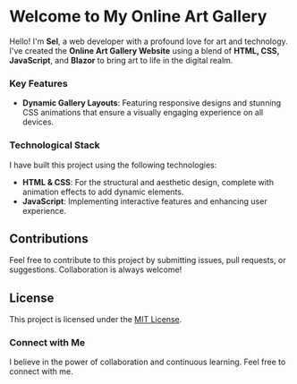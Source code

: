 # Welcome to My Online Art Gallery

Hello! I'm **Sel**, a web developer with a profound love for art and technology. I've created the **Online Art Gallery Website** using a blend of **HTML, CSS, JavaScript**, and **Blazor** to bring art to life in the digital realm.

### Key Features

- **Dynamic Gallery Layouts**: Featuring responsive designs and stunning CSS animations that ensure a visually engaging experience on all devices.

### Technological Stack

I have built this project using the following technologies:
- **HTML & CSS**: For the structural and aesthetic design, complete with animation effects to add dynamic elements.
- **JavaScript**: Implementing interactive features and enhancing user experience.

## Contributions

Feel free to contribute to this project by submitting issues, pull requests, or suggestions. Collaboration is always welcome!

## License

This project is licensed under the [MIT License](LICENSE.txt).

### Connect with Me

I believe in the power of collaboration and continuous learning. Feel free to connect with me.
